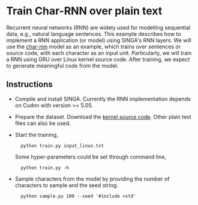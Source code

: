 # Train Char-RNN over plain text

Recurrent neural networks (RNN) are widely used for modelling sequential data,
e.g., natural language sentences. This example describes how to implement a RNN
application (or model) using SINGA's RNN layers.
We will use the [char-rnn](https://github.com/karpathy/char-rnn) model as an
example, which trains over sentences or
source code, with each character as an input unit. Particularly, we will train
a RNN using GRU over Linux kernel source code. After training, we expect to
generate meaningful code from the model.


## Instructions

* Compile and install SINGA. Currently the RNN implementation depends on Cudnn with version >= 5.05.

* Prepare the dataset. Download the [kernel source code](http://cs.stanford.edu/people/karpathy/char-rnn/).
Other plain text files can also be used.

* Start the training,

        python train.py input_linux.txt

  Some hyper-parameters could be set through command line,

        python train.py -h

* Sample characters from the model by providing the number of characters to sample and the seed string.

        python sample.py 100 --seed '#include <std'
